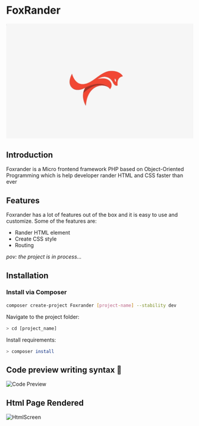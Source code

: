 <!-- MVC framework readme file -->
# FoxRander

![Foxrander](assets/images/foxrander.jpg)

## Introduction

Foxrander is a Micro frontend framework PHP based on   Object-Oriented Programming  which is help developer rander HTML and CSS faster than ever

## Features

Foxrander has a lot of features out of the box and it is easy to use and customize. Some of the features are:
* Rander HTML element 
* Create CSS style
* Routing 



*pov: the project is in process...*

## Installation

### Install via Composer

```bash
composer create-project Foxrander [project-name] --stability dev
```

Navigate to the project folder:

```bash
> cd [project_name]
```

Install requirements:

```bash
> composer install
```



## Code preview writing syntax 🚀

![Code Preview](https://user-images.githubusercontent.com/86893073/204660383-22282312-0b3e-4023-ad35-97e61816ce46.png)

## Html Page Rendered  

![HtmlScreen](https://user-images.githubusercontent.com/86893073/204660433-dd6dc2ec-6d79-4482-abb4-a065d65f6a3c.png)
